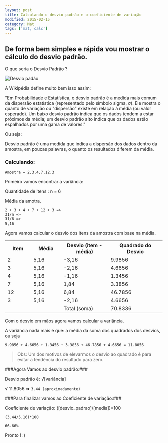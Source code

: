 ```yaml
---
layout: post
title: Calculando o desvio padrão e o coeficiente de variação
modified: 2015-02-15
category: Mat
tags: ['mat, calc']
---
```


## De forma bem simples e rápida vou mostrar o cálculo do desvio padrão.


O que seria o Desvio Padrão ?

<p>

<img src="{{site.baseurl}}/img/posts/desvio-padrao.png" alt="Desvio padão">

</p>

A Wikipédia define muito bem isso assim:

  "Em Probabilidade e Estatística, o desvio padrão é a medida mais comum da dispersão estatística (representado pelo símbolo sigma, σ).
  Ele mostra o quanto de variação ou "dispersão" existe em relação à média (ou valor esperado).
  Um baixo desvio padrão indica que os dados tendem a estar próximos da média;
  um desvio padrão alto indica que os dados estão espalhados por uma gama de valores."

Ou seja:

  Desvio padrão é uma medida que indica a dispersão dos dados dentro da amostra, em poucas palavras, o quanto os resultados diferem da média.


### Calculando:
```
Amostra = 2,3,4,7,12,3
```

Primeiro vamos encontrar a variância:

Quantidade de itens : n = 6

Média da amotra.

  ```
  2 + 3 + 4 + 7 + 12 + 3 =>
  31/n =>
  31/6 =>
  5,16
  ```

Agora vamos calcular o desvio dos itens da amostra com base na média.

<table>
    <tr>
        <th width="2%">Item</th>
        <th width="2%">Média</th>
        <th width="5%">Desvio (item - média)</th>
        <th width="5%">Quadrado do Desvio</th>
    </tr>
    <tr>
      <td>2</td>
      <td>5,16</td>
      <td>-3,16</td>
      <td>9.9856</td>
    </tr>
    <tr>
      <td>3</td>
      <td>5,16</td>
      <td>-2,16</td>
      <td>4.6656</td>
    </tr>
    <tr>
      <td>4</td>
      <td>5,16</td>
      <td>-1,16</td>
      <td>1.3456</td>
    </tr>
    <tr>
      <td>7</td>
      <td>5,16</td>
      <td>1,84</td>
      <td>3.3856</td>
    </tr>
    <tr>
      <td>12</td>
      <td>5,16</td>
      <td>6,84</td>
      <td>46.7856</td>
    </tr>
    <tr>
      <td>3</td>
      <td>5,16</td>
      <td>-2,16</td>
      <td>4.6656</td>
    </tr>
    <tr>
      <td></td>
      <td></td>
      <td>Total (soma)</td>
      <td>70.8336</td>
    </tr>
</table>

Com o desvio em mãos agora vamos calcular a variância.

A variância nada mais é que:
a média da soma dos quadrados dos desvios, ou seja

  ```
  9.9856 + 4.6656 + 1.3456 + 3.3856 + 46.7856 + 4.6656 = 11.8056
  ```

> Obs: Um dos motivos de elevarmos o desvio ao quadrado é
para evitar a tendência do resultado para zero.



###Agora Vamos ao desvio padrão:###

Desvio padrão é: &radic;[variância]

&radic; 11.8056 => ```3.44 (aproximadamente)```


###Para finalizar vamos ao Coeficiente de variação:###

Coeficiente de variação: ([desvio_padrao]/[media])*100

  ```(3.44/5.16)*100```

  ```66.66%```





Pronto !
:)
 